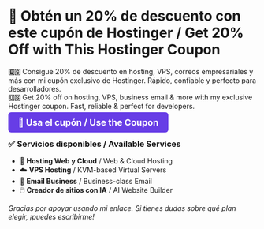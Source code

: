 <h1>🎉 Obtén un 20% de descuento con este cupón de Hostinger / Get 20% Off with This Hostinger Coupon</h1>

<p><strong>🇪🇸</strong> Consigue 20% de descuento en hosting, VPS, correos empresariales y más con mi cupón exclusivo de Hostinger. Rápido, confiable y perfecto para desarrolladores.<br>
<strong>🇺🇸</strong> Get 20% off on hosting, VPS, business email & more with my exclusive Hostinger coupon. Fast, reliable & perfect for developers.</p>

<p>
  <a href="https://hostinger.co?REFERRALCODE=1OSCAR464" target="_blank" style="font-size: 18px; font-weight: bold; color: #fff; background: #673de6; padding: 10px 20px; border-radius: 6px; text-decoration: none;">
    🔗 Usa el cupón / Use the Coupon
  </a>
</p>

<h3>✅ Servicios disponibles / Available Services</h3>
<ul>
  <li>🔧 <strong>Hosting Web y Cloud</strong> / Web & Cloud Hosting</li>
  <li>☁️ <strong>VPS Hosting</strong> / KVM-based Virtual Servers</li>
  <li>📧 <strong>Email Business</strong> / Business-class Email</li>
  <li>🖱️ <strong>Creador de sitios con IA</strong> / AI Website Builder</li>
</ul>

<p><em>Gracias por apoyar usando mi enlace. Si tienes dudas sobre qué plan elegir, ¡puedes escribirme!</em></p>

